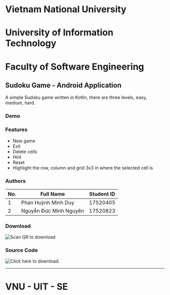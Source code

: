 # Vietnam National University
# University of Information Technology
# Faculty of Software Engineering
## Sudoku Game - Android Application

A simple Sudoku game written in Kotlin, there are three levels, easy, medium, hard.

### Demo


### Features
- New game
- Exit 
- Delete cells
- Hint
- Reset
- Highlight the row, column and grid 3x3 in where the selected cell is

### Authors
|No.|Full Name|Student ID|
|-|-|-|
|1|Phan Huỳnh Minh Duy|17520405|
|2|Nguyễn Đức Minh Nguyên|17520823|

### Download 
![Scan QR to download](https://i.imgur.com/Z7pNxlM.png)

### Source Code
![Click here](https://drive.google.com/file/d/1rCb1ZzFIY5zsqrpAW9HXY34Ji33t7bRc/view?usp=sharing) to download.

----------------
# VNU - UIT - SE
